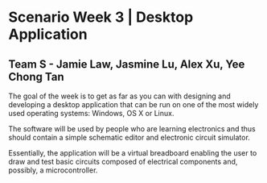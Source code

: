 # Scenario Week 3 | Desktop Application
## Team S - Jamie Law, Jasmine Lu, Alex Xu, Yee Chong Tan

The goal of the week is to get as far as you can with designing and developing a desktop
application that can be run on one of the most widely used operating systems: Windows, OS
X or Linux. 

The software will be used by people who are learning electronics and thus should
contain a simple schematic editor and electronic circuit simulator. 

Essentially, the application will be a virtual breadboard enabling the user to draw and test basic circuits
composed of electrical components and, possibly, a microcontroller. 